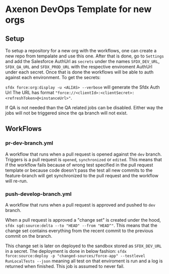 # Axenon DevOps Template for new orgs


## Setup

To setup a repository for a new org with the workflows, one can create a new repo from tempalate and use this one.
After that is done, go to `Settings` and add the Salesforce AuthUrl as `secrets` under the names `SFDX_DEV_URL`, `SFDX_QA_URL` and `SFDX_PROD_URL` with the respective enviroment AuthUrl under each secret. Once that is done the workflows will be able to auth against each environment. To get the secrets:

`sfdx force:org:display -u <ALIAS> --verbose` will generate the Sfdx Auth Url
The URL has format `"force://<clientId>:<clientSecret>:<refreshToken>@<instanceUrl>"`.

If QA is not needed than the QA related jobs can be disabled. Either way the jobs will not be triggered since the
qa branch will not exist.
## WorkFlows

### pr-dev-branch.yml

A workflow that runs when a pull request is opened against the `dev` branch.
Triggers is a pull request is `opened`, `synchronized` or `edited`. This means that if the workflow
fails because of wrong test specified in the pull request template or because code doesn't pass the test
all new commits to the feature-branch will get synchronized to the pull request and the workflow will re-run.

### push-develop-branch.yml

A workflow that runs when a pull request is approved and pushed to `dev` branch.

When a pull request is approved a "change set" is created under the hood, `sfdx sgd:source:delta --to "HEAD" --from "HEAD^"`. This means that the change set contains everything from the recent commit to the previous commit on the branch.

This change set is later on deployed to the sandbox stored as `SFDX_DEV_URL` in a secret. The deployment is done in
below fashion:
`sfdx force:source:deploy -p "changed-sources/force-app" --testlevel RunLocalTests --json`
meaning all test on that enviroment is run and a log is returned when finished. 
This job is assumed to never fail.